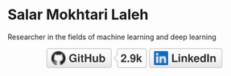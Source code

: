 # Salar Mokhtari Laleh 
Researcher in the fields of machine learning and deep learning

<p align="center">
	<a href="https://github.com/salarMokhtariL"><img src="imgs/github.svg" alt="GitHub"></a>
	<a href="https://www.linkedin.com/in/terrytangyuan](https://www.linkedin.com/in/salar-mokhtari-laleh-22508b91"><img src="imgs/linkedin.svg" alt="LinkedIn"></a>
</p>
